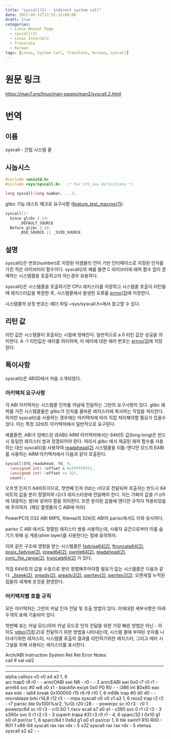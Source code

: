 ```yaml
---
title: "syscall(2) - indirect system call"
date: 2021-04-22T12:52:12+08:00
draft: true
categories:
  - Linux Manual Page
  - syscall(2)
  - Linux Internals 
  - Translate
  - Korean
tags: [Linux, System Call, Translate, Korean, syscall]
---
```


# 원문 링크
https://man7.org/linux/man-pages/man2/syscall.2.html 

# 번역 

## 이름 
  syscall - 간접 시스템 콜 

## 시놉시스 
~~~c 
#include <unistd.h>
#include <sys/syscall.h>   /* For SYS_xxx definitions */

long syscall(long number, ...);
~~~

glibc 기능 테스트 매크로 요구사항 ([feature_test_macros(7)](https://man7.org/linux/man-pages/man7/feature_test_macros.7.html))

~~~c
syscall():
  Since glibc 2.19:
      _DEFAULT_SOURCE
  Before glibc 2.19:
      _BSD_SOURCE || _SVID_SOURCE
~~~


## 설명 

syscall()은 번호(number)로 지정된 어셈블리 언어 기반 인터페이스로 지정된 인자를 가진 작은 라이브러리 함수이다. syscall()의 예를 들면 C 라이브러에 래퍼 함수 없이 존재하는 시스템콜을 호출하고자 하는경우 유용하다. 

syscall()은 시스템콜을 호출하기전 CPU 레지스터를 저장하고 시스템콜 호출이 리턴될때 레지스터값을 복원한 후, 시스템콜에서 발생한 오류를 [errno(3)]()에 저장한다. 

시스템콜의 상징 번호는 헤더 파일 <sys/syscall.h>에서 참고할 수 있다. 


## 리턴 값 

리턴 값은 시스템콜이 호출되는 시점에 정해진다. 일반적으로 a 0 리턴 값은 성공을 의미한다. A -1 리턴값은 에러를 의미하며, 이 에러에 대한 에러 번호는 [errno(3)]()에 저장된다. 


## 특이사항 

syscall()은 4BSD에서 처음 소개되었다. 


### 아키텍처 요구사항 

각 ABI 아키텍처는 시스템콜 인자를 커널에 전달하는 그만의 요구사항이 있다. glibc 래퍼를 가진 시스템콜들은 glibc가 인자를 올바른 레지스터에 복사하는 작업을 처리한다. 하지만 syscall()을 사용하는 경우에는 아키텍처에 따라 직접 처리해야할 필요가 있을수 있다. 이는 특정 32비트 아키텍처에서 일반적으로 요구된다.

예를들면, ABI가 임베드된 (EABI) ARM 아키텍처에서는 64비트 값(long long)은 반드시 동일한 레지스터 쌍과 정열되어야 한다. 따라서 glibc 에서 제공된 래퍼 함수를 사용하는 대신 syscall()을 사용하여 [readahead(2)]() 시스템콜을 리틀-엔디언 모드의 EABI를 사용하는 ARM 아키텍처에서 다음과 같이 호출된다. 

~~~c
syscall(SYS_readahead, fd, 0,
  (unsigned int) (offset & 0xFFFFFFFF),
  (unsigned int) (offset >> 32),
  count);
~~~

오프셋 인자가 64비트이므로, 첫번째 인자 (fd)는 r0으로 전달되며 호출자는 반드시 64비트의 값을 분리 정열하여 r2/r3 레지스터쌍에 전달해야 한다. 이는 가짜의 값을 r1 (r0에 대응하는 쌍)에 넣어야 함을 의미한다. 또한 분리된 값들에 엔디안 규칙이 적용되었음에 주의하자. (해당 플랫폼의 C ABI에 따라)

PowerPC의 O32 ABI MIPS, Xtensa의 32비트 ABI의 parisc에서도 이와 유사하다. 

parisc C ABI 에서도 정렬된 레지스터 쌍을 사용하는데, 사용자 공간으로부터 이를 숨기기 위해 심 계층(shim layer)를 사용한다는 점에 유의하자. 

이와 같은 구조에 영향을 받는 시스템콜은 [fadvise64(2)](), [ftruncate64(2)](), [posix_fadvise(2)](), [pread64(2)](), [pwrite64(2)](), [readahead(2)](), [sync_file_range(2)](), [truncate64(2)]() 가 있다. 

직접 64비트의 값을 수동으로 분리 정렬해주어야할 필요가 없는 시스템콜은 다음과 같다. [_llseek(2)](), [preadv(2)](), [preadv2(2)](), [pwritev(2)](), [pwritev2(2)](). 오랜세월 누적된 짐들의 세계에 온것을 환영한다. 


### 아키텍처별 호출 규칙 

모든 아키텍처는 그만의 커널 인자 전달 및 호출 방법이 있다. 이에대한 세부사항은 아래 두개의 표에 기술되어 있다. 

첫번째 표는 커널 모드(아마 커널 모드로 인자 전달을 위한 가장 빠른 방법은 아닌 - 아마도 [vdso(7)]()참고)로 전달하기 위한 방법을 나타내는데, 시스템 콜에 부여된 숫자를 나타내기위한 레지스터, 시스템콜 호출의 결과를 리턴하기위한 레지스터, 그리고 에러 시그널을 위해 사용되는 레지스터를 표시한다. 


Arch/ABI    Instruction           System  Ret  Ret  Error    Notes  
                                        call #  val  val2  
───────────────────────────────────────────────────────────────────  
alpha       callsys               v0      v0   a4   a3       1, 6  
arc         trap0                 r8      r0   -    -
arm/OABI    swi NR                -       r0   -    -        2
arm/EABI    swi 0x0               r7      r0   r1   -
arm64       svc #0                w8      x0   x1   -
blackfin    excpt 0x0             P0      R0   -    -
i386        int $0x80             eax     eax  edx  -
ia64        break 0x100000        r15     r8   r9   r10      1, 6
m68k        trap #0               d0      d0   -    -
microblaze  brki r14,8            r12     r3   -    -
mips        syscall               v0      v0   v1   a3       1, 6
nios2       trap                  r2      r2   -    r7
parisc      ble 0x100(%sr2, %r0)  r20     r28  -    -
powerpc     sc                    r0      r3   -    r0       1
powerpc64   sc                    r0      r3   -    cr0.SO   1
riscv       ecall                 a7      a0   a1   -
s390        svc 0                 r1      r2   r3   -        3
s390x       svc 0                 r1      r2   r3   -        3
superh      trapa #31             r3      r0   r1   -        4, 6
sparc/32    t 0x10                g1      o0   o1   psr/csr  1, 6
sparc/64    t 0x6d                g1      o0   o1   psr/csr  1, 6
tile        swint1                R10     R00  -    R01      1
x86-64      syscall               rax     rax  rdx  -        5
x32         syscall               rax     rax  rdx  -        5
xtensa      syscall               a2      a2   -    -